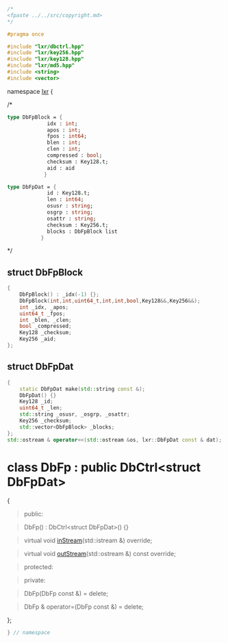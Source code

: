 ```cpp

/*
<fpaste ../../src/copyright.md>
*/

#pragma once

#include "lxr/dbctrl.hpp"
#include "lxr/key256.hpp"
#include "lxr/key128.hpp"
#include "lxr/md5.hpp"
#include <string>
#include <vector>
````

namespace [lxr](namespace.list) {

/*

```fsharp
type DbFpBlock = {
             idx : int;
             apos : int;
             fpos : int64;
             blen : int;
             clen : int;
             compressed : bool;
             checksum : Key128.t;
             aid : aid
            }

type DbFpDat = {
             id : Key128.t;
             len : int64;
             osusr : string;
             osgrp : string;
             osattr : string;
             checksum : Key256.t;
             blocks : DbFpBlock list
           }

```
*/

## struct DbFpBlock
```c++
{
    DbFpBlock() : _idx(-1) {};
    DbFpBlock(int,int,uint64_t,int,int,bool,Key128&&,Key256&&);
    int _idx, _apos;
    uint64_t _fpos;
    int _blen, _clen;
    bool _compressed;
    Key128 _checksum;
    Key256 _aid;
};
```

## struct DbFpDat
```c++
{
    static DbFpDat make(std::string const &);
    DbFpDat() {}
    Key128 _id;
    uint64_t _len;
    std::string _osusr, _osgrp, _osattr;
    Key256 _checksum;
    std::vector<DbFpBlock> _blocks;
};
std::ostream & operator<<(std::ostream &os, lxr::DbFpDat const & dat);
```

# class DbFp : public DbCtrl&lt;struct DbFpDat&gt;

{

>public:

>DbFp() : DbCtrl&lt;struct DbFpDat&gt;() {}

>virtual void [inStream](dbfp_functions.cpp.md)(std::istream &) override;

>virtual void [outStream](dbfp_functions.cpp.md)(std::ostream &) const override;

>protected:

>private:

>DbFp(DbFp const &) = delete;

>DbFp & operator=(DbFp const &) = delete;

};

```cpp
} // namespace
```
